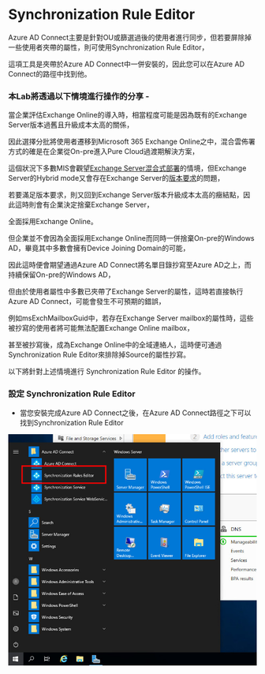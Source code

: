 # Synchronization Rule Editor

Azure AD Connect主要是針對OU或篩選過後的使用者進行同步，但若要屏除掉一些使用者夾帶的屬性，則可使用Synchronization Rule Editor，<br>

這項工具是夾帶於Azure AD Connect中一併安裝的，因此您可以在Azure AD Connect的路徑中找到他。<br>

### 本Lab將透過以下情境進行操作的分享 - 

當企業評估Exchange Online的導入時，相當程度可能是因為既有的Exchange Server版本過舊且升級成本太高的關係，<br>

因此選擇分批將使用者遷移到Microsoft 365 Exchange Online之中，混合雲佈署方式的確是在企業從On-pre進入Pure Cloud過渡期解決方案，<br>

這個狀況下多數MIS會觀望[Exchange Server混合式部署](https://docs.microsoft.com/zh-tw/exchange/exchange-hybrid)的情境，但Exchange Server的Hybrid mode又會存在Exchange Server的[版本要求](https://docs.microsoft.com/zh-tw/exchange/hybrid-deployment-prerequisites)的問題，<br>

若要滿足版本要求，則又回到Exchange Server版本升級成本太高的癥結點，因此這時則會有企業決定捨棄Exchange Server，<br>

全面採用Exchange Online。<br>


但企業並不會因為全面採用Exchange Online而同時一併捨棄On-pre的Windows AD，畢竟其中多數會擁有Device Joining Domain的可能，<br>

因此這時便會期望通過Azure AD Connect將名單目錄抄寫至Azure AD之上，而持續保留On-pre的Windows AD，<br>

但由於使用者屬性中多數已夾帶了Exchange Server的屬性，這時若直接執行Azure AD Connect，可能會發生不可預期的錯誤，<br>

例如msExchMailboxGuid中，若存在Exchange Server mailbox的屬性時，這些被抄寫的使用者將可能無法配置Exchange Online mailbox，<br>

甚至被抄寫後，成為Exchange Online中的全域連絡人，這時便可通過Synchronization Rule Editor來排除掉Source的屬性抄寫。<br>

以下將針對上述情境進行 Synchronization Rule Editor 的操作。<br>


### 設定 Synchronization Rule Editor

- 當您安裝完成Azure AD Connect之後，在Azure AD Connect路徑之下可以找到Synchronization Rule Editor

![GITHUB](https://github.com/MarkChang-Core/AADC/blob/main/Image3/image1.jpg)
